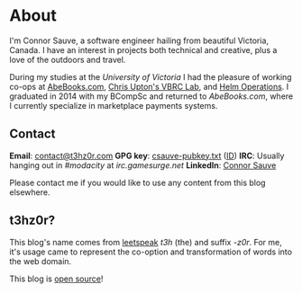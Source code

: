 # About
I'm Connor Sauve, a software engineer hailing from beautiful Victoria, Canada. I have an interest in projects both technical and creative, plus a love of the outdoors and travel.

During my studies at the _University of Victoria_ I had the pleasure of working co-ops at [AbeBooks.com](http://www.abebooks.com/), [Chris Upton's VBRC Lab](http://athena.bioc.uvic.ca/), and [Helm Operations](http://www.helmoperations.com/). I graduated in 2014 with my BCompSc and returned to *AbeBooks.com*, where I currently specialize in marketplace payments systems.

## Contact
**Email**: [contact@t3hz0r.com](mailto:contact@t3hz0r.com)
**GPG key**: [csauve-pubkey.txt](csauve-pubkey.txt) ([ID](csauve-pubkey-id.txt))
**IRC**: Usually hanging out in _#modacity_ at _irc.gamesurge.net_
**LinkedIn**: [Connor Sauve](https://www.linkedin.com/in/connor-sauve-44908534)

Please contact me if you would like to use any content from this blog elsewhere.

## t3hz0r?
This blog's name comes from [leetspeak](https://en.wikipedia.org/wiki/Leet) _t3h_ (the) and suffix _-z0r_. For me, it's usage came to represent the co-option and transformation of words into the web domain.

This blog is [open source](https://github.com/csauve/blog)!